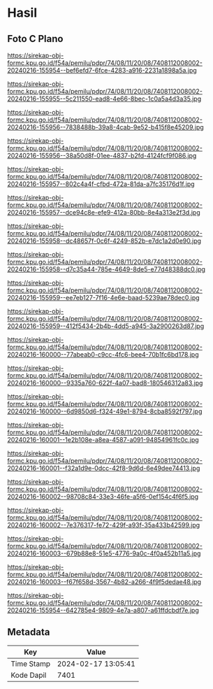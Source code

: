 # Hasil

## Foto C Plano

https://sirekap-obj-formc.kpu.go.id/f54a/pemilu/pdpr/74/08/11/20/08/7408112008002-20240216-155954--bef6efd7-6fce-4283-a916-2231a1898a5a.jpg

https://sirekap-obj-formc.kpu.go.id/f54a/pemilu/pdpr/74/08/11/20/08/7408112008002-20240216-155955--5c211550-ead8-4e66-8bec-1c0a5a4d3a35.jpg

https://sirekap-obj-formc.kpu.go.id/f54a/pemilu/pdpr/74/08/11/20/08/7408112008002-20240216-155956--7838488b-39a8-4cab-9e52-b415f8e45209.jpg

https://sirekap-obj-formc.kpu.go.id/f54a/pemilu/pdpr/74/08/11/20/08/7408112008002-20240216-155956--38a50d8f-01ee-4837-b2fd-4124fcf9f086.jpg

https://sirekap-obj-formc.kpu.go.id/f54a/pemilu/pdpr/74/08/11/20/08/7408112008002-20240216-155957--802c4a4f-cfbd-472a-81da-a7fc35176d1f.jpg

https://sirekap-obj-formc.kpu.go.id/f54a/pemilu/pdpr/74/08/11/20/08/7408112008002-20240216-155957--dce94c8e-efe9-412a-80bb-8e4a313e2f3d.jpg

https://sirekap-obj-formc.kpu.go.id/f54a/pemilu/pdpr/74/08/11/20/08/7408112008002-20240216-155958--dc48657f-0c6f-4249-852b-e7dc1a2d0e90.jpg

https://sirekap-obj-formc.kpu.go.id/f54a/pemilu/pdpr/74/08/11/20/08/7408112008002-20240216-155958--d7c35a44-785e-4649-8de5-e77d48388dc0.jpg

https://sirekap-obj-formc.kpu.go.id/f54a/pemilu/pdpr/74/08/11/20/08/7408112008002-20240216-155959--ee7eb127-7f16-4e6e-baad-5239ae78dec0.jpg

https://sirekap-obj-formc.kpu.go.id/f54a/pemilu/pdpr/74/08/11/20/08/7408112008002-20240216-155959--412f5434-2b4b-4dd5-a945-3a2900263d87.jpg

https://sirekap-obj-formc.kpu.go.id/f54a/pemilu/pdpr/74/08/11/20/08/7408112008002-20240216-160000--77abeab0-c9cc-4fc6-bee4-70b1fc6bd178.jpg

https://sirekap-obj-formc.kpu.go.id/f54a/pemilu/pdpr/74/08/11/20/08/7408112008002-20240216-160000--9335a760-622f-4a07-bad8-180546312a83.jpg

https://sirekap-obj-formc.kpu.go.id/f54a/pemilu/pdpr/74/08/11/20/08/7408112008002-20240216-160000--6d9850d6-f324-49e1-8794-8cba8592f797.jpg

https://sirekap-obj-formc.kpu.go.id/f54a/pemilu/pdpr/74/08/11/20/08/7408112008002-20240216-160001--1e2b108e-a8ea-4587-a091-94854961fc0c.jpg

https://sirekap-obj-formc.kpu.go.id/f54a/pemilu/pdpr/74/08/11/20/08/7408112008002-20240216-160001--f32a1d9e-0dcc-42f8-9d6d-6e49dee74413.jpg

https://sirekap-obj-formc.kpu.go.id/f54a/pemilu/pdpr/74/08/11/20/08/7408112008002-20240216-160002--98708c84-33e3-46fe-a5f6-0ef154c4f6f5.jpg

https://sirekap-obj-formc.kpu.go.id/f54a/pemilu/pdpr/74/08/11/20/08/7408112008002-20240216-160002--7e376317-fe72-429f-a93f-35a433b42599.jpg

https://sirekap-obj-formc.kpu.go.id/f54a/pemilu/pdpr/74/08/11/20/08/7408112008002-20240216-160003--679b88e8-51e5-4776-9a0c-4f0a452b11a5.jpg

https://sirekap-obj-formc.kpu.go.id/f54a/pemilu/pdpr/74/08/11/20/08/7408112008002-20240216-160003--f67f658d-3567-4b82-a266-4f9f5dedae48.jpg

https://sirekap-obj-formc.kpu.go.id/f54a/pemilu/pdpr/74/08/11/20/08/7408112008002-20240216-155954--642785e4-9809-4e7a-a807-a61ffdcbdf7e.jpg


## Metadata

| Key        | Value               |
| ---------- | ------------------- |
| Time Stamp | 2024-02-17 13:05:41 |
| Kode Dapil | 7401                |



